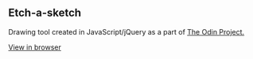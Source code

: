 <h2>Etch-a-sketch</h2>

Drawing tool created in JavaScript/jQuery as a part of 
<a href="www.theodinproject.com">The Odin Project.</a>

<a href="https://htmlpreview.github.io/?https://github.com/hamstersky/etch-a-sketch/blob/master/index.html">
  View in browser
</a>